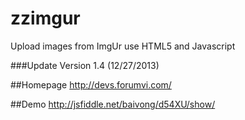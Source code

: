 zzimgur
=======
Upload images from ImgUr use HTML5 and Javascript

###Update
Version 1.4 (12/27/2013)


##Homepage
<http://devs.forumvi.com/>

##Demo
<http://jsfiddle.net/baivong/d54XU/show/>
